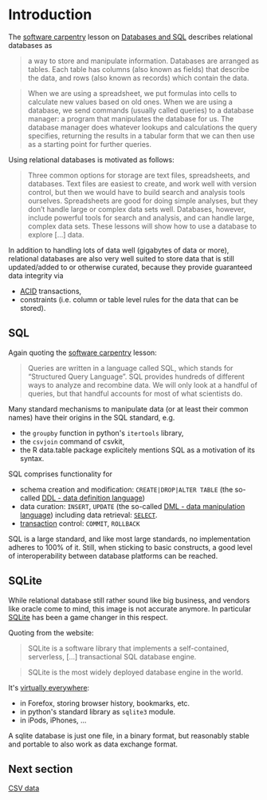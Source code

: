 # Introduction

The [software carpentry](http://software-carpentry.org/) lesson on 
[Databases and SQL](http://swcarpentry.github.io/sql-novice-survey/) describes relational
databases as

> a way to store and manipulate information. Databases are arranged as tables. Each table 
> has columns (also known as fields) that describe the data, and rows (also known as records) 
> which contain the data.

> When we are using a spreadsheet, we put formulas into cells to calculate new values based 
> on old ones. When we are using a database, we send commands (usually called queries) to a 
> database manager: a program that manipulates the database for us. The database manager does 
> whatever lookups and calculations the query specifies, returning the results in a tabular 
> form that we can then use as a starting point for further queries.

Using relational databases is motivated as follows:

> Three common options for storage are text files, spreadsheets, and databases. Text files 
> are easiest to create, and work well with version control, but then we would have to build 
> search and analysis tools ourselves. Spreadsheets are good for doing simple analyses, but 
> they don’t handle large or complex data sets well. Databases, however, include powerful 
> tools for search and analysis, and can handle large, complex data sets. These lessons will 
> show how to use a database to explore [...] data.

In addition to handling lots of data well (gigabytes of data or more), relational databases
are also very well suited to store data that is still updated/added to or otherwise curated,
because they provide guaranteed data integrity via
- [ACID](https://en.wikipedia.org/wiki/ACID) transactions,
- constraints (i.e. column or table level rules for the data that can be stored).


## SQL

Again quoting the [software carpentry](http://software-carpentry.org/) lesson:
 
> Queries are written in a language called SQL, which stands for “Structured Query Language”. 
> SQL provides hundreds of different ways to analyze and recombine data. We will only look at 
> a handful of queries, but that handful accounts for most of what scientists do.

Many standard mechanisms to manipulate data (or at least their common names) have their
origins in the SQL standard, e.g.
- the `groupby` function in python's `itertools` library,
- the `csvjoin` command of csvkit,
- the R data.table package explicitely mentions SQL as a motivation of its syntax.

SQL comprises functionality for
- schema creation and modification: `CREATE|DROP|ALTER TABLE` (the so-called 
  [DDL - data definition language](https://en.wikipedia.org/wiki/Data_definition_language))
- data curation: `INSERT`, `UPDATE` (the so-called
  [DML - data manipulation language](https://en.wikipedia.org/wiki/Data_manipulation_language))
  including data retrieval: [`SELECT`](https://en.wikipedia.org/wiki/Select_%28SQL%29).
- [transaction](https://en.wikipedia.org/wiki/Database_transaction) control: `COMMIT`, `ROLLBACK`

SQL is a large standard, and like most large standards, no implementation adheres to 100% of it.
Still, when sticking to basic constructs, a good level of interoperability between database
platforms can be reached.


## SQLite

While relational database still rather sound like big business, and vendors like oracle
come to mind, this image is not accurate anymore. In particular [SQLite](https://www.sqlite.org/) 
has been a game changer in this respect.

Quoting from the website:

> SQLite is a software library that implements a self-contained, serverless, [...] transactional SQL database engine. 

> SQLite is the most widely deployed database engine in the world.

It's [virtually everywhere](https://www.sqlite.org/famous.html):
- in Forefox, storing browser history, bookmarks, etc.
- in python's standard library as `sqlite3` module.
- in iPods, iPhones, ...

A sqlite database is just one file, in a binary format, but reasonably stable and portable
to also work as data exchange format.


## Next section

[CSV data](02-csv-data.md)
